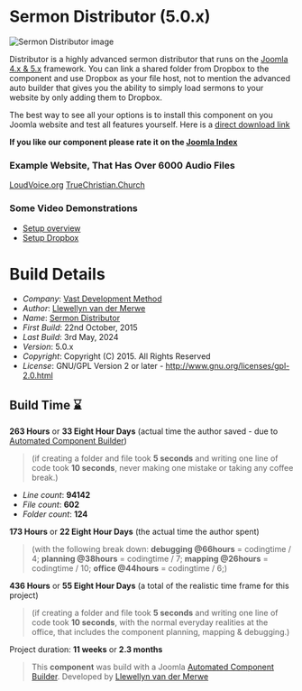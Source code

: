 # Sermon Distributor (5.0.x)

 ![Sermon Distributor image](https://git.vdm.dev/christian/Joomla-Sermon-Distributor/raw/branch/master/admin/assets/images/vdm-component.jpg "The Sermon Distributor")

Distributor is a highly advanced sermon distributor that runs on the [Joomla 4.x & 5.x](http://www.joomla.org) framework. You can link a shared folder from Dropbox to the component and use Dropbox as your file host, not to mention the advanced auto builder that gives you the ability to simply load sermons to your website by only adding them to Dropbox.

The best way to see all your options is to install this component on you Joomla website and test all features yourself. Here is a [direct download link](https://git.vdm.dev/christian/Joomla-Sermon-Distributor/archive/master.zip)

 **If you like our component please rate it on the [Joomla Index](http://extensions.joomla.org/extensions/extension/living/religion/sermon-distributor)**

### Example Website, That Has Over 6000 Audio Files

[LoudVoice.org](http://www.loudvoice.org)
[TrueChristian.Church](https://truechristian.church/)

### Some Video Demonstrations

+ [Setup overview](https://youtu.be/yMPp1Cp3W_0?t=20m8s)
+ [Setup Dropbox](https://youtu.be/btpKFDk0-dI)

# Build Details

+ *Company*: [Vast Development Method](https://www.vdm.io/)
+ *Author*: [Llewellyn van der Merwe](mailto:joomla@vdm.io)
+ *Name*: [Sermon Distributor](https://www.vdm.io/)
+ *First Build*: 22nd October, 2015
+ *Last Build*: 3rd May, 2024
+ *Version*: 5.0.x
+ *Copyright*: Copyright (C) 2015. All Rights Reserved
+ *License*: GNU/GPL Version 2 or later - http://www.gnu.org/licenses/gpl-2.0.html

## Build Time :hourglass:

**263 Hours** or **33 Eight Hour Days** (actual time the author saved -
due to [Automated Component Builder](https://www.joomlacomponentbuilder.com))

> (if creating a folder and file took **5 seconds** and writing one line of code took **10 seconds**,
> never making one mistake or taking any coffee break.)

+ *Line count*: **94142**
+ *File count*: **602**
+ *Folder count*: **124**

**173 Hours** or **22 Eight Hour Days** (the actual time the author spent)

> (with the following break down:
> **debugging @66hours** = codingtime / 4;
> **planning @38hours** = codingtime / 7;
> **mapping @26hours** = codingtime / 10;
> **office @44hours** = codingtime / 6;)

**436 Hours** or **55 Eight Hour Days**
(a total of the realistic time frame for this project)

> (if creating a folder and file took **5 seconds** and writing one line of code took **10 seconds**,
> with the normal everyday realities at the office, that includes the component planning, mapping & debugging.)

Project duration: **11 weeks** or **2.3 months**

> This **component** was build with a Joomla [Automated Component Builder](https://www.joomlacomponentbuilder.com).
> Developed by [Llewellyn van der Merwe](mailto:joomla@vdm.io)
